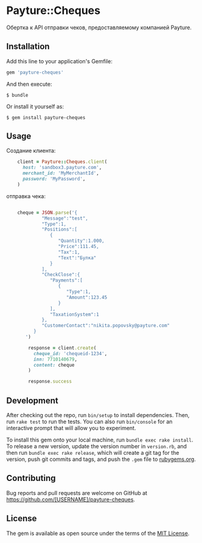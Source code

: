 # Payture::Cheques

Обертка к API отправки чеков, предоставляемому компанией Payture.

## Installation

Add this line to your application's Gemfile:

```ruby
gem 'payture-cheques'
```

And then execute:

    $ bundle

Or install it yourself as:

    $ gem install payture-cheques

## Usage

Создание клиента:
```ruby
    client = Payture::Cheques.client(
      host: 'sandbox3.payture.com',
      merchant_id: 'MyMerchantId',
      password: 'MyPassword',
    )
```

отправка чека:
```ruby

    cheque = JSON.parse('{
             "Message":"test",
             "Type":1,
             "Positions":[
                {
                   "Quantity":1.000,
                   "Price":111.45,
                   "Tax":1,
                   "Text":"Булка"
                }
             ],
             "CheckClose":{
                "Payments":[
                   {
                      "Type":1,
                      "Amount":123.45
                   }
                ],
                "TaxationSystem":1
             },
             "CustomerContact":"nikita.popovsky@payture.com"
          }
       ')

        response = client.create(
          cheque_id: 'chequeid-1234',
          inn: 7710140679,
          content: cheque
        )

        response.success
```


## Development

After checking out the repo, run `bin/setup` to install dependencies. Then, run `rake test` to run the tests. You can also run `bin/console` for an interactive prompt that will allow you to experiment.

To install this gem onto your local machine, run `bundle exec rake install`. To release a new version, update the version number in `version.rb`, and then run `bundle exec rake release`, which will create a git tag for the version, push git commits and tags, and push the `.gem` file to [rubygems.org](https://rubygems.org).

## Contributing

Bug reports and pull requests are welcome on GitHub at https://github.com/[USERNAME]/payture-cheques.


## License

The gem is available as open source under the terms of the [MIT License](http://opensource.org/licenses/MIT).
